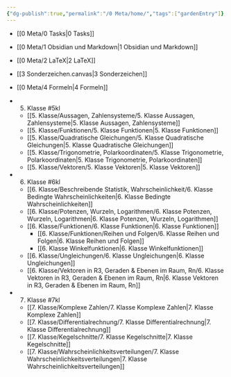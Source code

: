 ```yaml
---
{"dg-publish":true,"permalink":"/0 Meta/home/","tags":["gardenEntry"]}
---
```


* [[0 Meta/0 Tasks\|0 Tasks]]
* [[0 Meta/1 Obsidian und Markdown\|1 Obsidian und Markdown]]
* [[0 Meta/2 LaTeX\|2 LaTeX]]
* [[3 Sonderzeichen.canvas|3 Sonderzeichen]]
* [[0 Meta/4 Formeln\|4 Formeln]]

* 5. Klasse #5kl
	* [[5. Klasse/Aussagen, Zahlensysteme/5. Klasse Aussagen, Zahlensysteme\|5. Klasse Aussagen, Zahlensysteme]]
	* [[5. Klasse/Funktionen/5. Klasse Funktionen\|5. Klasse Funktionen]]
	* [[5. Klasse/Quadratische Gleichungen/5. Klasse Quadratische Gleichungen\|5. Klasse Quadratische Gleichungen]]
	* [[5. Klasse/Trigonometrie, Polarkoordinaten/5. Klasse Trigonometrie, Polarkoordinaten\|5. Klasse Trigonometrie, Polarkoordinaten]]
	* [[5. Klasse/Vektoren/5. Klasse Vektoren\|5. Klasse Vektoren]]
* 6. Klasse #6kl
	* [[6. Klasse/Beschreibende Statistik, Wahrscheinlichkeit/6. Klasse Bedingte Wahrscheinlichkeiten\|6. Klasse Bedingte Wahrscheinlichkeiten]]
	* [[6. Klasse/Potenzen, Wurzeln, Logarithmen/6. Klasse Potenzen, Wurzeln, Logarithmen\|6. Klasse Potenzen, Wurzeln, Logarithmen]]
	* [[6. Klasse/Funktionen/6. Klasse Funktionen\|6. Klasse Funktionen]]
		* [[6. Klasse/Funktionen/Reihen und Folgen/6. Klasse Reihen und Folgen\|6. Klasse Reihen und Folgen]]
		* [[6. Klasse Winkelfunktionen\|6. Klasse Winkelfunktionen]]
	* [[6. Klasse/Ungleichungen/6. Klasse Ungleichungen\|6. Klasse Ungleichungen]]
	* [[6. Klasse/Vektoren in R3, Geraden & Ebenen im Raum, Rn/6. Klasse Vektoren in R3, Geraden & Ebenen im Raum, Rn\|6. Klasse Vektoren in R3, Geraden & Ebenen im Raum, Rn]]
* 7. Klasse #7kl
	* [[7. Klasse/Komplexe Zahlen/7. Klasse Komplexe Zahlen\|7. Klasse Komplexe Zahlen]]
	* [[7. Klasse/Differentialrechnung/7. Klasse Differentialrechnung\|7. Klasse Differentialrechnung]]
	* [[7. Klasse/Kegelschnitte/7. Klasse Kegelschnitte\|7. Klasse Kegelschnitte]]
	* [[7. Klasse/Wahrscheinlichkeitsverteilungen/7. Klasse Wahrscheinlichkeitsverteilungen\|7. Klasse Wahrscheinlichkeitsverteilungen]]